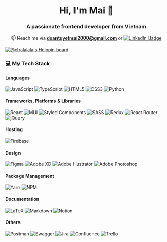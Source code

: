 <!--
**chalalala/chalalala** is a ✨ _special_ ✨ repository because its `README.md` (this file) appears on your GitHub profile.

Here are some ideas to get you started:

- 🔭 I’m currently working on ...
- 🌱 I’m currently learning ...
- 👯 I’m looking to collaborate on ...
- 🤔 I’m looking for help with ...
- 💬 Ask me about ...
- 📫 How to reach me: ...
- 😄 Pronouns: ...
- ⚡ Fun fact: ...
-->

<!-- [![GitHub WidgetBox](https://github-widgetbox.vercel.app/api/profile?username=chalalala&data=followers,repositories,stars,commits)](https://github.com/Jurredr/github-widgetbox)
 -->
<h1 align="center">Hi, I'm Mai 👋</h1>

<h3 align="center">A passionate frontend developer from Vietnam</h3>

<!-- <p><img align="left" src="https://github-readme-stats.vercel.app/api?username=chalalala&show_icons=true&locale=en" alt="chalalala" /></p>

<p>&nbsp;<img align="center" src="https://github-readme-stats.vercel.app/api/top-langs?username=chalalala&show_icons=true&locale=en&layout=compact" alt="chalalala" /></p>
<br> -->

<p align="center">📫 Reach me via <b><a href="mailto:doantuyetmai2000@gmail.com">doantuyetmai2000@gmail.com</a></b> or 
<a href="https://www.linkedin.com/in/maidt/"><img src="https://img.shields.io/badge/-@maidt-0077B5?style=flat-square&amp;labelColor=0077B5&amp;logo=LinkedIn&amp;link=https://www.linkedin.com/in/maidt/" alt="LinkedIn Badge"></a></p>

[![@chalalala's Holopin board](https://holopin.io/api/user/board?user=chalalala)](https://holopin.io/@chalalala)

<h3 align="left">💻 My Tech Stack</h3>

#### Languages
![JavaScript](https://img.shields.io/badge/javascript-%23323330.svg?style=for-the-badge&logo=javascript&logoColor=%23F7DF1E) ![TypeScript](https://img.shields.io/badge/typescript-%23007ACC.svg?style=for-the-badge&logo=typescript&logoColor=white)  ![HTML5](https://img.shields.io/badge/html5-%23E34F26.svg?style=for-the-badge&logo=html5&logoColor=white) ![CSS3](https://img.shields.io/badge/css3-%231572B6.svg?style=for-the-badge&logo=css3&logoColor=white) ![Python](https://img.shields.io/badge/python-3670A0?style=for-the-badge&logo=python&logoColor=ffdd54) 

#### Frameworks, Platforms & Libraries
![React](https://img.shields.io/badge/react-%2320232a.svg?style=for-the-badge&logo=react&logoColor=%2361DAFB) ![MUI](https://img.shields.io/badge/MUI-%230081CB.svg?style=for-the-badge&logo=material-ui&logoColor=white) ![Styled Components](https://img.shields.io/badge/styled--components-DB7093?style=for-the-badge&logo=styled-components&logoColor=white) ![SASS](https://img.shields.io/badge/SASS-hotpink.svg?style=for-the-badge&logo=SASS&logoColor=white) ![Redux](https://img.shields.io/badge/redux-%23593d88.svg?style=for-the-badge&logo=redux&logoColor=white) ![React Router](https://img.shields.io/badge/React_Router-CA4245?style=for-the-badge&logo=react-router&logoColor=white) ![jQuery](https://img.shields.io/badge/jquery-%230769AD.svg?style=for-the-badge&logo=jquery&logoColor=white) 

#### Hosting
![Firebase](https://img.shields.io/badge/firebase-%23039BE5.svg?style=for-the-badge&logo=firebase) 

#### Design
![Figma](https://img.shields.io/badge/figma-%23F24E1E.svg?style=for-the-badge&logo=figma&logoColor=white) ![Adobe XD](https://img.shields.io/badge/Adobe%20XD-470137?style=for-the-badge&logo=Adobe%20XD&logoColor=#FF61F6) ![Adobe Illustrator](https://img.shields.io/badge/adobeillustrator-%23FF9A00.svg?style=for-the-badge&logo=adobeillustrator&logoColor=white) ![Adobe Photoshop](https://img.shields.io/badge/adobephotoshop-%2331A8FF.svg?style=for-the-badge&logo=adobephotoshop&logoColor=white) 	

#### Package Management
![Yarn](https://img.shields.io/badge/yarn-%232C8EBB.svg?style=for-the-badge&logo=yarn&logoColor=white) ![NPM](https://img.shields.io/badge/NPM-%23000000.svg?style=for-the-badge&logo=npm&logoColor=white)

#### Documentation
![LaTeX](https://img.shields.io/badge/latex-%23008080.svg?style=for-the-badge&logo=latex&logoColor=white) ![Markdown](https://img.shields.io/badge/markdown-%23000000.svg?style=for-the-badge&logo=markdown&logoColor=white) 
![Notion](https://img.shields.io/badge/Notion-%23000000.svg?style=for-the-badge&logo=notion&logoColor=white) 

#### Others
![Postman](https://img.shields.io/badge/Postman-FF6C37?style=for-the-badge&logo=postman&logoColor=white) ![Swagger](https://img.shields.io/badge/-Swagger-%23Clojure?style=for-the-badge&logo=swagger&logoColor=white) ![Jira](https://img.shields.io/badge/jira-%230A0FFF.svg?style=for-the-badge&logo=jira&logoColor=white) ![Confluence](https://img.shields.io/badge/confluence-%23172BF4.svg?style=for-the-badge&logo=confluence&logoColor=white) ![Trello](https://img.shields.io/badge/Trello-%23026AA7.svg?style=for-the-badge&logo=Trello&logoColor=white) 

<!-- # 📊GitHub Stats :
![](https://github-readme-stats.vercel.app/api?username=chalalala&theme=default&hide_border=false&include_all_commits=true&count_private=false)<br/>
![](https://github-readme-streak-stats.herokuapp.com/?user=chalalala&theme=default&hide_border=false)<br/>
![](https://github-readme-stats.vercel.app/api/top-langs/?username=chalalala&theme=default&hide_border=false&include_all_commits=true&count_private=false&layout=compact)

### ✍️Random Dev Quote
![](https://quotes-github-readme.vercel.app/api?type=horizontal&theme=radical)
 -->
